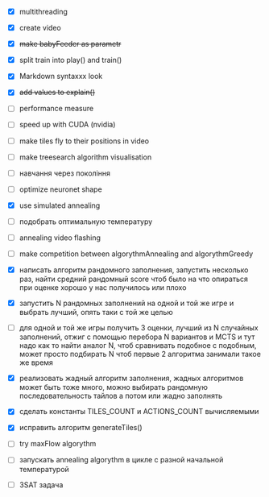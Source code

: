 - [x] multithreading
- [x] create video
- [x] ~~make babyFeeder as parametr~~
- [x] split train into play() and train()
- [x] Markdown syntaxxx look 
- [x] ~~add values to explain()~~
- [ ] performance measure
- [ ] speed up with CUDA (nvidia)
- [ ] make tiles fly to their positions in video
- [ ] make treesearch algorithm visualisation
- [ ] навчання через покоління 
- [ ] optimize neuronet shape 
- [x] use simulated annealing
- [ ] подобрать оптимальную температуру
- [ ] annealing video flashing
- [ ] make competition between algorythmAnnealing and algorythmGreedy
- [x] написать алгоритм рандомного заполнения, запустить несколько раз, найти средний рандомный score чтоб было на что опираться при оценке хорошо у нас получилось или плохо
- [x] запустить N рандомных заполнений на одной и той же игре и выбрать лучший, опять таки с той же целью
- [ ] для одной и той же игры получить 3 оценки, лучший из N случайных заполнений, отжиг с помощью перебора N вариантов и MCTS и тут надо как то найти аналог N, чтоб сравнивать подобное с подобным, может просто подбирать N чтоб первые 2 алгоритма занимали такое же время
- [x] реализовать жадный алгоритм заполнения, жадных алгоритмов может быть тоже много, можно выбирать рандомную последовательность тайлов а потом или жадно заполнять
- [x] сделать константы TILES_COUNT и ACTIONS_COUNT вычисляемыми
- [x] исправить алгоритм generateTiles()
- [ ] try maxFlow algorythm
- [ ] запускать annealing algorythm в цикле с разной начальной температурой
- [ ] 3SAT задача 

